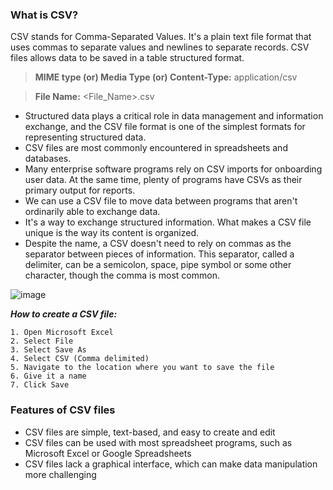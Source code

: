 ### What is CSV?

CSV stands for Comma-Separated Values. It's a plain text file format that uses commas to separate values and newlines to separate records. CSV files allows data to be saved in a table structured format.

> **MIME type (or) Media Type (or) Content-Type:** application/csv

> **File Name:** <File_Name>.csv

 - Structured data plays a critical role in data management and information exchange, and the CSV file format is one of the simplest formats for representing structured data.
 - CSV files are most commonly encountered in spreadsheets and databases.
 - Many enterprise software programs rely on CSV imports for onboarding user data. At the same time, plenty of programs have CSVs as their primary output for reports.
 - We can use a CSV file to move data between programs that aren't ordinarily able to exchange data.
 - It's a way to exchange structured information. What makes a CSV file unique is the way its content is organized.
 - Despite the name, a CSV doesn't need to rely on commas as the separator between pieces of information. This separator, called a delimiter, can be a semicolon, space, pipe symbol or some other character, though the comma is most common.
 
![image](https://github.com/user-attachments/assets/40283da0-025c-4e9b-92b4-5f47c8f29c75)

**_How to create a CSV file:_**

```
1. Open Microsoft Excel
2. Select File
3. Select Save As
4. Select CSV (Comma delimited)
5. Navigate to the location where you want to save the file
6. Give it a name
7. Click Save
```

### Features of CSV files

- CSV files are simple, text-based, and easy to create and edit
- CSV files can be used with most spreadsheet programs, such as Microsoft Excel or Google Spreadsheets
- CSV files lack a graphical interface, which can make data manipulation more challenging 
